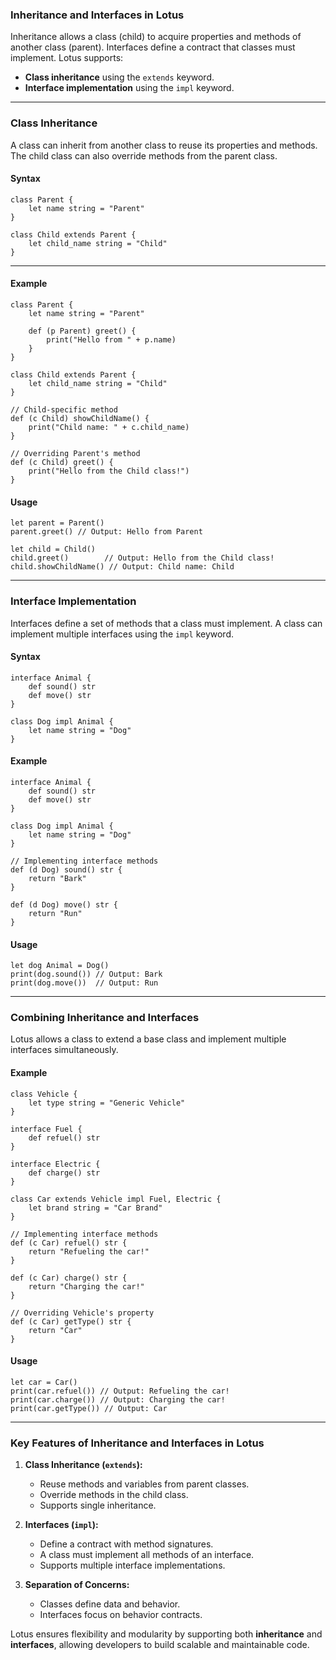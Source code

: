 ### **Inheritance and Interfaces in Lotus**

Inheritance allows a class (child) to acquire properties and methods of another class (parent). Interfaces define a contract that classes must implement. Lotus supports:

- **Class inheritance** using the `extends` keyword.  
- **Interface implementation** using the `impl` keyword.

---

### **Class Inheritance**
A class can inherit from another class to reuse its properties and methods. The child class can also override methods from the parent class.

#### **Syntax**
```lotus
class Parent {
    let name string = "Parent"
}

class Child extends Parent {
    let child_name string = "Child"
}
```

---

#### **Example**
```lotus
class Parent {
    let name string = "Parent"

    def (p Parent) greet() {
        print("Hello from " + p.name)
    }
}

class Child extends Parent {
    let child_name string = "Child"
}

// Child-specific method
def (c Child) showChildName() {
    print("Child name: " + c.child_name)
}

// Overriding Parent's method
def (c Child) greet() {
    print("Hello from the Child class!")
}
```

#### **Usage**
```lotus
let parent = Parent()
parent.greet() // Output: Hello from Parent

let child = Child()
child.greet()        // Output: Hello from the Child class!
child.showChildName() // Output: Child name: Child
```

---

### **Interface Implementation**
Interfaces define a set of methods that a class must implement. A class can implement multiple interfaces using the `impl` keyword.

#### **Syntax**
```lotus
interface Animal {
    def sound() str
    def move() str
}

class Dog impl Animal {
    let name string = "Dog"
}
```

#### **Example**
```lotus
interface Animal {
    def sound() str
    def move() str
}

class Dog impl Animal {
    let name string = "Dog"
}

// Implementing interface methods
def (d Dog) sound() str {
    return "Bark"
}

def (d Dog) move() str {
    return "Run"
}
```

#### **Usage**
```lotus
let dog Animal = Dog()
print(dog.sound()) // Output: Bark
print(dog.move())  // Output: Run
```

---

### **Combining Inheritance and Interfaces**
Lotus allows a class to extend a base class and implement multiple interfaces simultaneously.

#### **Example**
```lotus
class Vehicle {
    let type string = "Generic Vehicle"
}

interface Fuel {
    def refuel() str
}

interface Electric {
    def charge() str
}

class Car extends Vehicle impl Fuel, Electric {
    let brand string = "Car Brand"
}

// Implementing interface methods
def (c Car) refuel() str {
    return "Refueling the car!"
}

def (c Car) charge() str {
    return "Charging the car!"
}

// Overriding Vehicle's property
def (c Car) getType() str {
    return "Car"
}
```

#### **Usage**
```lotus
let car = Car()
print(car.refuel()) // Output: Refueling the car!
print(car.charge()) // Output: Charging the car!
print(car.getType()) // Output: Car
```

---

### **Key Features of Inheritance and Interfaces in Lotus**
1. **Class Inheritance (`extends`):**
   - Reuse methods and variables from parent classes.
   - Override methods in the child class.
   - Supports single inheritance.

2. **Interfaces (`impl`):**
   - Define a contract with method signatures.
   - A class must implement all methods of an interface.
   - Supports multiple interface implementations.

3. **Separation of Concerns:**
   - Classes define data and behavior.
   - Interfaces focus on behavior contracts.

Lotus ensures flexibility and modularity by supporting both **inheritance** and **interfaces**, allowing developers to build scalable and maintainable code.